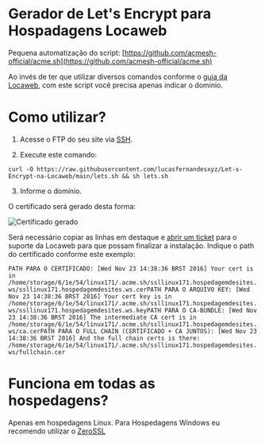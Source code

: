 # Gerador de Let's Encrypt para Hospadagens Locaweb

Pequena automatização do script: [https://github.com/acmesh-official/acme.sh](https://github.com/acmesh-official/acme.sh)


Ao invés de ter que utilizar diversos comandos conforme o [guia da Locaweb](https://ajuda.locaweb.com.br/wiki/certificado-lets-encrypt/), com este script você precisa apenas indicar o dominio. 


# Como utilizar?

1. Acesse o FTP do seu site via [SSH](https://ajuda.locaweb.com.br/wiki/como-habilitar-o-ssh-hospedagem-de-sites/). 

2. Execute este comando: 

`curl -O https://raw.githubusercontent.com/lucasfernandesxyz/Let-s-Encrypt-na-Locaweb/main/lets.sh && sh lets.sh`


3. Informe o domínio.

O certificado será gerado desta forma:

![Certificado gerado](https://ajuda.locaweb.com.br/wp-content/uploads/2018/07/certificado_cloud_locaweb02.png)


Será necessário copiar as linhas em destaque e [abrir um ticket](https://ajuda.locaweb.com.br/wiki/como-criar-e-acompanhar-um-chamado-central-do-cliente/) para o suporte da Locaweb para que possam finalizar a instalação. Indique o path do certificado conforme este exemplo:

`PATH PARA O CERTIFICADO:
[Wed Nov 23 14:38:36 BRST 2016] Your cert is in /home/storage/6/1e/54/linux171/.acme.sh/ssllinux171.hospedagemdesites.ws/ssllinux171.hospedagemdesites.ws.cerPATH PARA O ARQUIVO KEY:
[Wed Nov 23 14:38:36 BRST 2016] Your cert key is in /home/storage/6/1e/54/linux171/.acme.sh/ssllinux171.hospedagemdesites.ws/ssllinux171.hospedagemdesites.ws.keyPATH PARA O CA-BUNDLE:
[Wed Nov 23 14:38:36 BRST 2016] The intermediate CA cert is in /home/storage/6/1e/54/linux171/.acme.sh/ssllinux171.hospedagemdesites.ws/ca.cerPATH PARA O FULL CHAIN (CERTIFICADO + CA JUNTOS):
[Wed Nov 23 14:38:36 BRST 2016] And the full chain certs is there: /home/storage/6/1e/54/linux171/.acme.sh/ssllinux171.hospedagemdesites.ws/fullchain.cer`


# Funciona em todas as hospedagens? 

Apenas em hospedagens Linux. Para Hospedagens Windows eu recomendo utilizar o [ZeroSSL](https://zerossl.com)
